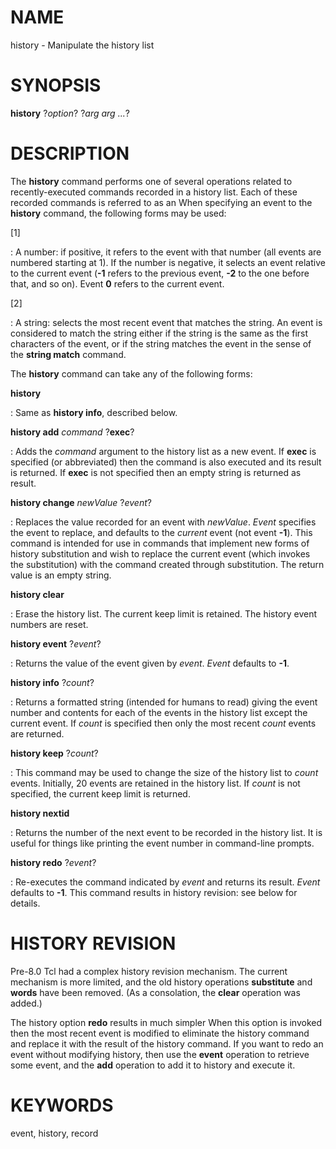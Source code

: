 # NAME

history - Manipulate the history list

# SYNOPSIS

**history** ?*option*? ?*arg arg \...*?

# DESCRIPTION

The **history** command performs one of several operations related to
recently-executed commands recorded in a history list. Each of these
recorded commands is referred to as an When specifying an event to the
**history** command, the following forms may be used:

\[1\]

:   A number: if positive, it refers to the event with that number (all
    events are numbered starting at 1). If the number is negative, it
    selects an event relative to the current event (**-1** refers to the
    previous event, **-2** to the one before that, and so on). Event
    **0** refers to the current event.

\[2\]

:   A string: selects the most recent event that matches the string. An
    event is considered to match the string either if the string is the
    same as the first characters of the event, or if the string matches
    the event in the sense of the **string match** command.

The **history** command can take any of the following forms:

**history**

:   Same as **history info**, described below.

**history add** *command* ?**exec**?

:   Adds the *command* argument to the history list as a new event. If
    **exec** is specified (or abbreviated) then the command is also
    executed and its result is returned. If **exec** is not specified
    then an empty string is returned as result.

**history change** *newValue* ?*event*?

:   Replaces the value recorded for an event with *newValue*. *Event*
    specifies the event to replace, and defaults to the *current* event
    (not event **-1**). This command is intended for use in commands
    that implement new forms of history substitution and wish to replace
    the current event (which invokes the substitution) with the command
    created through substitution. The return value is an empty string.

**history clear**

:   Erase the history list. The current keep limit is retained. The
    history event numbers are reset.

**history event** ?*event*?

:   Returns the value of the event given by *event*. *Event* defaults to
    **-1**.

**history info** ?*count*?

:   Returns a formatted string (intended for humans to read) giving the
    event number and contents for each of the events in the history list
    except the current event. If *count* is specified then only the most
    recent *count* events are returned.

**history keep** ?*count*?

:   This command may be used to change the size of the history list to
    *count* events. Initially, 20 events are retained in the history
    list. If *count* is not specified, the current keep limit is
    returned.

**history nextid**

:   Returns the number of the next event to be recorded in the history
    list. It is useful for things like printing the event number in
    command-line prompts.

**history redo** ?*event*?

:   Re-executes the command indicated by *event* and returns its result.
    *Event* defaults to **-1**. This command results in history
    revision: see below for details.

# HISTORY REVISION

Pre-8.0 Tcl had a complex history revision mechanism. The current
mechanism is more limited, and the old history operations **substitute**
and **words** have been removed. (As a consolation, the **clear**
operation was added.)

The history option **redo** results in much simpler When this option is
invoked then the most recent event is modified to eliminate the history
command and replace it with the result of the history command. If you
want to redo an event without modifying history, then use the **event**
operation to retrieve some event, and the **add** operation to add it to
history and execute it.

# KEYWORDS

event, history, record
